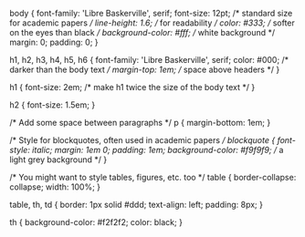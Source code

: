 body { font-family: 'Libre Baskerville', serif; font-size: 12pt; /\*
standard size for academic papers */ line-height: 1.6; /* for
readability */ color: #333; /* softer on the eyes than black */
background-color: #fff; /* white background \*/ margin: 0; padding: 0; }

h1, h2, h3, h4, h5, h6 { font-family: 'Libre Baskerville', serif; color:
#000; /\* darker than the body text */ margin-top: 1em; /* space above
headers \*/ }

h1 { font-size: 2em; /\* make h1 twice the size of the body text \*/ }

h2 { font-size: 1.5em; }

/\* Add some space between paragraphs \*/ p { margin-bottom: 1em; }

/\* Style for blockquotes, often used in academic papers */ blockquote {
font-style: italic; margin: 1em 0; padding: 1em; background-color:
#f9f9f9; /* a light grey background \*/ }

/\* You might want to style tables, figures, etc. too \*/ table {
border-collapse: collapse; width: 100%; }

table, th, td { border: 1px solid #ddd; text-align: left; padding: 8px;
}

th { background-color: #f2f2f2; color: black; }
